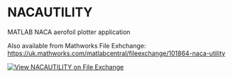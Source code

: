 # NACAUTILITY
MATLAB NACA aerofoil plotter application

Also available from Mathworks File Exhchange: https://uk.mathworks.com/matlabcentral/fileexchange/101864-naca-utility

[![View NACAUTILITY on File Exchange](https://www.mathworks.com/matlabcentral/images/matlab-file-exchange.svg)](https://uk.mathworks.com/matlabcentral/fileexchange/101864-naca-utility)
